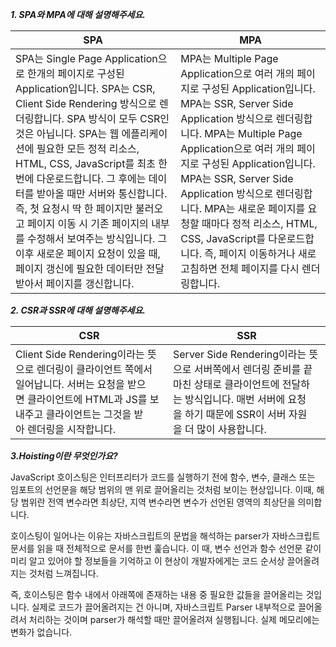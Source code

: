 ***1. SPA와 MPA에 대해 설명해주세요.***

| SPA | MPA |
|-|-|
| SPA는 Single Page Application으로 한개의 페이지로 구성된 Application입니다. SPA는 CSR, Client Side Rendering 방식으로 렌더링합니다. SPA 방식이 모두 CSR인 것은 아닙니다. SPA는 웹 에플리케이션에 필요한 모든 정적 리소스, HTML, CSS, JavaScript를 최초 한 번에 다운로드합니다. 그 후에는 데이터를 받아올 때만 서버와 통신합니다. 즉, 첫 요청시 딱 한 페이지만 불러오고 페이지 이동 시 기존 페이지의 내부를 수정해서 보여주는 방식입니다. 그 이후 새로운 페이지 요청이 있을 때, 페이지 갱신에 필요한 데이터만 전달 받아서 페이지를 갱신합니다. | MPA는 Multiple Page Application으로 여러 개의 페이지로 구성된 Application입니다. MPA는 SSR, Server Side Application 방식으로 렌더링합니다. MPA는 Multiple Page Application으로 여러 개의 페이지로 구성된 Application입니다. MPA는 SSR, Server Side Application 방식으로 렌더링합니다. MPA는 새로운 페이지를 요청할 때마다 정적 리소스, HTML, CSS, JavaScript를 다운로드합니다. 즉, 페이지 이동하거나 새로고침하면 전체 페이지를 다시 렌더링합니다. |

***2. CSR과 SSR에 대해 설명해주세요.***

| CSR | SSR |
|-|-|
| Client Side Rendering이라는 뜻으로 렌더링이 클라이언트 쪽에서 일어납니다. 서버는 요청을 받으면 클라이언트에 HTML과 JS를 보내주고 클라이언트는 그것을 받아 렌더링을 시작합니다. | Server Side Rendering이라는 뜻으로 서버쪽에서 렌더링 준비를 끝마친 상태로 클라이언트에 전달하는 방식입니다. 매번 서버에 요청을 하기 때문에 SSR이 서버 자원을 더 많이 사용합니다. |

***3.Hoisting이란 무엇인가요?***

JavaScript 호이스팅은 인터프리터가 코드를 실행하기 전에 함수, 변수, 클래스 또는 임포트의 선언문을 해당 범위의 맨 위로 끌어올리는 것처럼 보이는 현상입니다.
이때, 해당 범위란 전역 변수라면 최상단, 지역 변수라면 변수가 선언된 영역의 최상단을 의미합니다.

호이스팅이 일어나는 이유는 자바스크립트의 문법을 해석하는 parser가 자바스크립트 문서를 읽을 때 전체적으로 문서를 한번 훑습니다. 
이 때, 변수 선언과 함수 선언문 같이 미리 알고 있어야 할 정보들을 기억하고 이 현상이 개발자에게는 코드 순서상 끌어올려지는 것처럼 느껴집니다.

즉, 호이스팅은 함수 내에서 아래쪽에 존재하는 내용 중 필요한 값들을 끌어올리는 것입니다. 
실제로 코드가 끌어올려지는 건 아니며, 자바스크립트 Parser 내부적으로 끌어올려서 처리하는 것이며 parser가 해석할 때만 끌어올려져 실행됩니다.
실제 메모리에는 변화가 없습니다.
